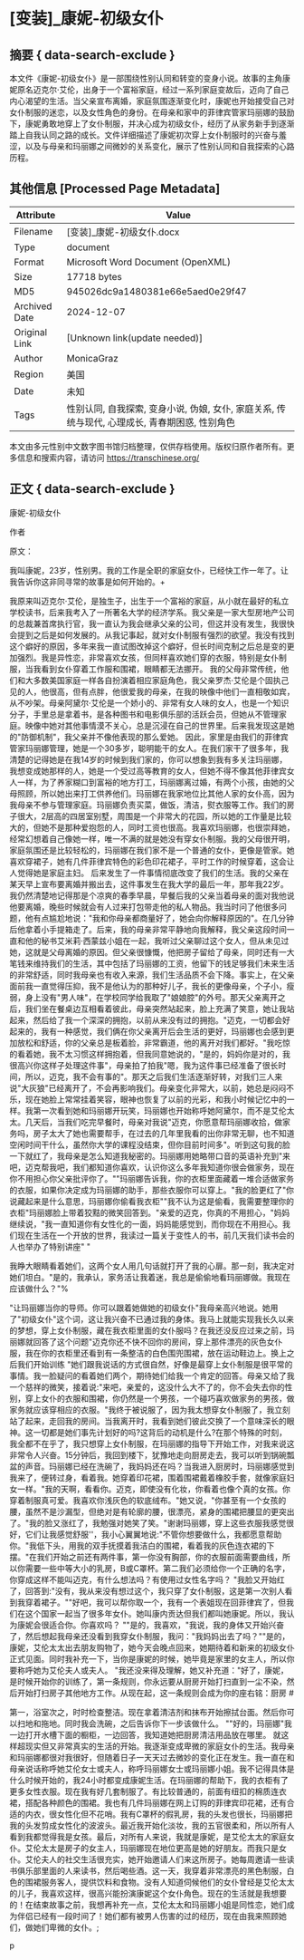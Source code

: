 # [变装]_康妮-初级女仆



## 摘要  { data-search-exclude }

<!-- tcd_abstract -->
本文件《康妮-初级女仆》是一部围绕性别认同和转变的变身小说。故事的主角康妮原名迈克尔·艾伦，出身于一个富裕家庭，经过一系列家庭变故后，迈向了自己内心渴望的生活。当父亲宣布离婚，家庭氛围逐渐变化时，康妮也开始接受自己对女仆制服的迷恋，以及女性角色的身份。在母亲和家中的菲律宾管家玛丽娜的鼓励下，康妮勇敢地穿上了女仆制服，并决心成为初级女仆，经历了从家务新手到逐渐踏上自我认同之路的成长。文件详细描述了康妮初次穿上女仆制服时的兴奋与羞涩，以及与母亲和玛丽娜之间微妙的关系变化，展示了性别认同和自我探索的心路历程。

<!-- tcd_abstract_end -->

## 其他信息 [Processed Page Metadata]

| Attribute       | Value                                  |
|-----------------|----------------------------------------|
| Filename        | [变装]_康妮-初级女仆.docx                             |
| Type            | document                                 |
| Format          | Microsoft Word Document (OpenXML)                               |
| Size            | 17718 bytes                           |
| MD5             | 945026dc9a1480381e66e5aed0e29f47                                  |
| Archived Date   | 2024-12-07                             |
| Original Link   | [Unknown link(update needed)]                         |
| Author          | MonicaGraz                               |
| Region          | 美国                               |
| Date            | 未知                                 |
| Tags            | 性别认同, 自我探索, 变身小说, 伪娘, 女仆, 家庭关系, 传统与现代, 心理成长, 青春期困惑, 性别角色                                 |

本文由多元性别中文数字图书馆归档整理，仅供存档使用。版权归原作者所有。更多信息和搜索内容，请访问 <https://transchinese.org/>


## 正文 { data-search-exclude }

<!-- tcd_main_text -->
康妮-初级女仆



作者



原文：



我叫康妮，23岁，性别男。我的工作是全职的家庭女仆，已经快工作一年了。让我告诉你这非同寻常的故事是如何开始的。+

我原来叫迈克尔·艾伦，是独生子，出生于一个富裕的家庭，从小就在最好的私立学校读书，后来我考入了一所著名大学的经济学系。我父亲是一家大型房地产公司的总裁兼首席执行官，我一直认为我会继承父亲的公司，但这并没有发生，我很快会提到之后是如何发展的。从我记事起，就对女仆制服有强烈的欲望。我没有找到这个癖好的原因，多年来我一直试图改掉这个癖好，但长时间克制之后总是变的更加强烈。我是异性恋，非常喜欢女孩，但同样喜欢她们穿的衣服，特别是女仆制服，当我看到女仆穿着工作服和围裙，眼睛都无法挪开。 我的父母非常传统，他们和大多数美国家庭一样各自扮演着相应家庭角色，我父亲罗杰·艾伦是个固执己见的人，他很高，但有点胖，他很爱我的母亲，在我的映像中他们一直相敬如宾，从不吵架。母亲阿黛尔·艾伦是一个娇小的、非常有女人味的女人，也是一个知识分子，手里总是拿着书，是各种图书和电影俱乐部的活跃会员，但她从不管理家庭。映像中她对其他事情漠不关心，总是沉浸在自己的世界里。后来我发现这是她的"防御机制"，我父亲并不像他表现的那么爱她。 因此，家里是由我们的菲律宾管家玛丽娜管理，她是一个30多岁，聪明能干的女人。在我们家干了很多年，我清楚的记得她是在我14岁的时候到我们家的，你可以想象到我有多关注玛丽娜，我想变成她那样的人，她是一个受过高等教育的女人，但她不得不像其他菲律宾女人一样，为了养家糊口到富裕的地方打工，玛丽娜离过婚，有两个小孩，由她的父母照顾，所以她出来打工供养他们。玛丽娜在我家地位比其他人家的女仆高，因为我母亲不参与管理家庭。玛丽娜负责买菜，做饭，清洁，熨衣服等工作。我们的房子很大，2层高的四居室别墅，周围是一个非常大的花园，所以她的工作量是比较大的，但她不是那种爱抱怨的人，同时工资也很高。我喜欢玛丽娜，也很崇拜她，经常幻想着自己像她一样，唯一不满的就是她没有穿女仆制服。我的父母很开明，家庭氛围还是比较轻松的，玛丽娜在我们家不是一个普通的女仆，更像是管家。她喜欢穿裙子，她有几件菲律宾特色的彩色印花裙子，平时工作的时候穿着，这会让人觉得她是家庭主妇。 后来发生了一件事情彻底改变了我们的生活。我的父亲在某天早上宣布要离婚并搬出去，这件事发生在我大学的最后一年，那年我22岁。我仍然清楚地记得那是个凉爽的春季早晨，早餐后我的父亲当着母亲的面对我他说他要离婚，晚些时候就会有人过来打包带走他的私人物品。我当时问了他很多问题，他有点尴尬地说："我和你母亲都商量好了，她会向你解释原因的"。在几分钟后他拿着小手提箱走了。后来，我的母亲非常平静地向我解释，我父亲这段时间一直和他的秘书艾米莉·西蒙兹小姐在一起，我听过父亲聊过这个女人，但从未见过她，这就是父母离婚的原因。但父亲很慷慨，他把房子留给了母亲，同时还有一大笔钱来维持我们的生活，其中包括了玛丽娜的工资，他留下的钱足够我们未来生活的非常舒适，同时我母亲也有收入来源，我们生活品质不会下降。事实上，在父亲面前我一直觉得压抑，我不是他认为的那种好儿子，我长的更像母亲，个子小，瘦弱，身上没有"男人味"，在学校同学给我取了"娘娘腔"的外号。那天父亲离开之后，我们坐在餐桌边互相看着彼此，母亲突然站起来，脸上充满了笑意，她让我站起来，然后给了我一个深深的拥抱，以前从来没有过的拥抱。"迈克，一切都会好起来的，我有一种感觉，我们俩在你父亲离开后会生活的更好，玛丽娜也会感到更加放松和舒适，你的父亲总是板着脸，非常霸道，他的离开对我们都好。"我吃惊的看着她，我不太习惯这样拥抱着，但我同意她说的，"是的，妈妈你是对的，我很高兴你这样子处理这件事"，母亲拍了拍我"嗯，我为这件事已经准备了很长时间，所以，迈克，我不会有事的"。那天之后我们生活逐渐好转，对我们三人来说"大灰狼"已经离开了，不会再影响我们。母亲变化非常大，以前，她总是闷闷不乐，现在她脸上常常挂着笑容，眼神也恢复了以前的光彩，和我小时候记忆中的一样。我第一次看到她和玛丽娜开玩笑，玛丽娜也开始称呼她阿黛尔，而不是艾伦太太。几天后，当我们吃完早餐时，母亲对我说"迈克，你愿意帮玛丽娜收拾，做家务吗，房子太大了她也需要帮手，在过去的几年里我看的出你非常无聊，也不知道空闲时间干什么，虽然你大学的课程没结束，但你目前时间多"。听到这句我的脸一下就红了，我母亲是怎么知道我秘密的。玛丽娜用她略带口音的英语补充到"来吧，迈克帮我吧，我们都知道你喜欢，认识你这么多年我知道你很会做家务，现在你不用担心你父亲批评你了。""玛丽娜告诉我，你的衣柜里面藏着一堆合适做家务的衣服，如果你决定成为玛丽娜的助手，那些衣服你可以穿上。"我的脸更红了"你说藏起来是什么意思，玛丽娜你偷看我衣柜""我不认为这是偷看，我需要整理你的衣柜"玛丽娜脸上带着狡黠的微笑回答到。"亲爱的迈克，你真的不用担心，"妈妈继续说，"我一直知道你有女性化的一面，妈妈能感觉到，而你现在不用担心。我们现在生活在一个开放的世界，我读过一篇关于变性人的书，前几天我们读书会的人也举办了特别讲座" "

我睁大眼睛看着她们，这两个女人用几句话就打开了我的心扉。那一刻，我决定对她们坦白。"是的，我承认，家务活让我着迷，我总是偷偷地看玛丽娜做。我现在应该做什么？"%

"让玛丽娜当你的导师。你可以跟着她做她的初级女仆"我母亲高兴地说。她用了"初级女仆"这个词，这让我兴奋不已通过我的身体。我马上就能实现我长久以来的梦想，穿上女仆制服，藏在我衣柜里面的女仆服吗？在我还没反应过来之前，玛丽娜就回答了这个问题"迈克你还不快不回你的房间，穿上那件漂亮的灰色女仆服，我在你的衣柜里还看到有一条整洁的白色围兜围裙，放在运动鞋边上。换上之后我们开始训练 "她们跟我说话的方式很自然，好像是最穿上女仆制服是很平常的事情。我一脸疑问的看着她们两个，期待她们给我一个肯定的回答。母亲又给了我一个慈祥的微笑，接着说:"来吧，亲爱的，这没什么大不了的，你不会失去你的性别，穿上女仆的衣服和围裙，你仍然是一个男孩，一个碰巧喜欢做家务的男孩，做家务就应该穿相应的衣服。"我终于被说服了，因为我太想穿女仆制服了，我立刻站了起来，走回我的房间。当我离开时，我看到她们彼此交换了一个意味深长的眼神。这一切都是她们事先计划好的吗?这背后的动机是什么?在那个特殊的时刻，我全都不在乎了，我只想穿上女仆制服，在玛丽娜的指导下开始工作，对我来说这非常令人兴奋。15分钟后，我回到楼下，犹豫地走向厨房走去，我可以听到锅碗瓢盆的声音。玛丽娜已经在洗碗了，我妈妈还在吗？当我进入厨房时，玛丽娜感觉到我来了，便转过身，看着我。她穿着印花裙，围着围裙戴着橡胶手套，就像家庭妇女一样。"我的天啊，看看你。迈克，即使没有化妆，你看着也像个真的女孩。你穿着制服真可爱。我喜欢你浅灰色的软底绒布。"她又说，"你甚至有一个女孩的腰，虽然不是沙漏型，但绝对是有轮廓的腰，很漂亮，紧身的围裙把腰显的更突出了。"我的脸又涨红了，我勉强对她笑了笑。"谢谢玛丽娜，穿上这些衣服我感觉很好，它们让我感觉舒服''，我小心翼翼地说:"不管你想要做什么，我都愿意帮助你。"我低下头，用我的双手抚摸着我洁白的围裙，看着我的灰色连衣裙的下摆。"在我们开始之前还有两件事，第一你没有胸部，你的衣服前面需要曲线，所以你需要一些中等大小的乳房，B或C罩杯。第二我们必须给你一个正确的名字，你穿成这样不能叫迈克，有什么想法吗？有使用过女性名字吗？ "我脸又开始红了，回答到:"没有，我从来没有想过这个，我只穿了女仆制服，这是第一次别人看到我穿着裙子。""好吧，我可以帮你取一个，我有一个表姐现在回菲律宾了，但我们在这个国家一起当了很多年女仆。她叫康内贡达但我们都叫她康妮。所以，我认为康妮会很适合你。你喜欢吗？ ""是的，我喜欢，"我说，我的身体又开始兴奋了，然后想起我母亲还没看到我穿女仆制服，我问："我妈妈出去了吗？""是的，康妮，艾伦太太出去朋友购物了，她今天会晚点回来，她期待着和新来的初级女仆正式见面。同时我补充一下，当你是康妮的时候，她毕竟是家里的女主人，所以你要称呼她为艾伦夫人或夫人。 "我还没来得及理解，她又补充道："好了，康妮，是时候开始你的训练了，第一条规则，你永远要从厨房开始打扫直到一尘不染，然后开始打扫房子其他地方工作。从现在起，这一条规则会成为你的座右铭：厨房 #

第一，浴室次之，时时检查整洁。现在拿着清洁剂和抹布开始擦拭台面。然后你可以扫地和拖地。同时我会洗碗，之后告诉你下一步该做什么。 ""好的，玛丽娜"我一边打开水槽下面的橱柜，一边回答，我知道她把厨房清洁用品放在哪里。 就这样超现实但又非常真实的生活的开始。我逐渐变成卑微的家庭女仆的生活。我母亲和玛丽娜都很对我很好，但随着日子一天天过去微妙的变化正在发生。我一直在和母亲说话称呼她艾伦女士或夫人，称呼玛丽娜女士或玛丽娜小姐。我不记得具体是什么时候开始的，我24小时都变成康妮生活。在玛丽娜的帮助下，我的衣柜有了更多女性衣服。现在我有好几套制服了。有比较普通的，前面有纽扣的棉质连衣裙，搭配各种颜色的围裙。我也有几件玛丽娜在网上订购的菲律宾印花裙，还有合适的内衣，很女性化但不花哨。我有C罩杯的假乳房，我的头发也很长，玛丽娜把我的头发剪成女性化的波波头。最近我开始化淡妆，我的五官很柔和，所以所有人看到我都觉得我是女孩。最后，对所有人来说，我就是康妮，是艾伦太太的家庭女仆。艾伦太太是房子的女主人，玛丽娜现在地位更高是她的好朋友。而我只是女仆。艾伦夫人的社交生活很充实，她开始邀请人们来这所房子。她每周邀请一些读书俱乐部里面的人来读书，然后喝些酒。这一天，我穿着非常漂亮的黑色制服，白色的围裙服务客人，提供饮料和食物。没有人知道伺候他们的女仆曾经是艾伦太太的儿子，我喜欢这样，很高兴能扮演康妮这个女仆角色。现在的生活就是我想要的！在结束故事之前，我想再补充一点，艾伦太太和玛丽娜小姐是同性恋，她们成为伴侣已经有一段时间了！她们都有被男人伤害的过的经历，现在由我来照顾她们，做她们卑微的女仆。;

p
<!-- tcd_main_text_end -->

